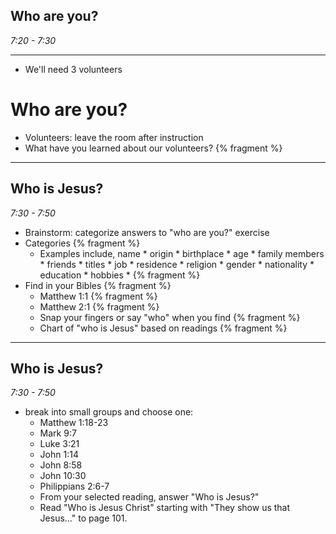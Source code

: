 ## Who are you?


_7:20 - 7:30_

--- 

* We'll need 3 volunteers 

# Who are you?

* Volunteers: leave the room after instruction
* What have you learned about our volunteers?  {% fragment %}

---

## Who is Jesus?


_7:30 - 7:50_

* Brainstorm: categorize answers to "who are you?" exercise
* Categories  {% fragment %}
    * Examples include, name * origin * birthplace * age * family members * friends * titles * job * residence * religion * gender * nationality * education * hobbies *  {% fragment %}
* Find in your Bibles  {% fragment %}
  * Matthew 1:1 {% fragment %}
  * Matthew 2:1 {% fragment %}
  * Snap your fingers or say "who" when you find  {% fragment %}
  * Chart of "who is Jesus" based on readings {% fragment %}

---

## Who is Jesus?


_7:30 - 7:50_

* break into small groups and choose one:
  * Matthew 1:18-23
  * Mark 9:7
  * Luke 3:21
  * John 1:14
  * John 8:58
  * John 10:30
  * Philippians 2:6-7
  * From your selected reading, answer "Who is Jesus?"
  * Read "Who is Jesus Christ" starting with "They show us that Jesus…" to page 101.

